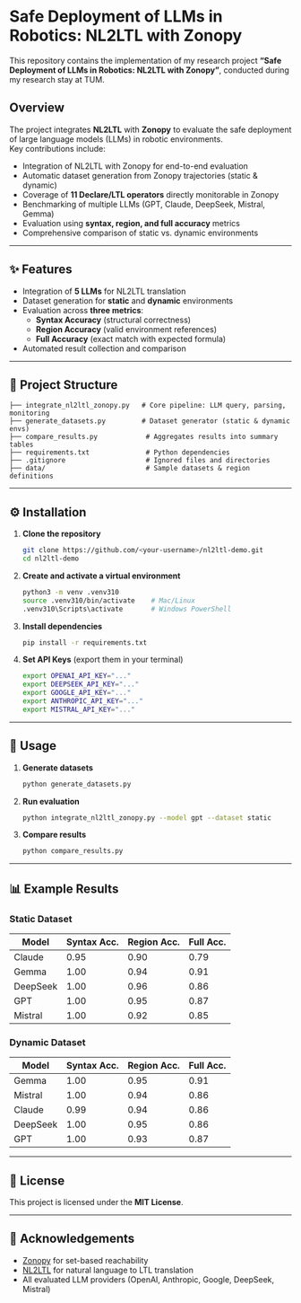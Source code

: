 # Safe Deployment of LLMs in Robotics: NL2LTL with Zonopy

This repository contains the implementation of my research project **“Safe Deployment of LLMs in Robotics: NL2LTL with Zonopy”**, conducted during my research stay at TUM.  

## Overview
The project integrates **NL2LTL** with **Zonopy** to evaluate the safe deployment of large language models (LLMs) in robotic environments.  
Key contributions include:  
- Integration of NL2LTL with Zonopy for end-to-end evaluation  
- Automatic dataset generation from Zonopy trajectories (static & dynamic)  
- Coverage of **11 Declare/LTL operators** directly monitorable in Zonopy  
- Benchmarking of multiple LLMs (GPT, Claude, DeepSeek, Mistral, Gemma)  
- Evaluation using **syntax, region, and full accuracy** metrics  
- Comprehensive comparison of static vs. dynamic environments  

---

## ✨ Features
- Integration of **5 LLMs** for NL2LTL translation
- Dataset generation for **static** and **dynamic** environments
- Evaluation across **three metrics**:
  - **Syntax Accuracy** (structural correctness)
  - **Region Accuracy** (valid environment references)
  - **Full Accuracy** (exact match with expected formula)
- Automated result collection and comparison

---

## 📂 Project Structure
```plaintext
├── integrate_nl2ltl_zonopy.py   # Core pipeline: LLM query, parsing, monitoring
├── generate_datasets.py         # Dataset generator (static & dynamic envs)
├── compare_results.py            # Aggregates results into summary tables
├── requirements.txt              # Python dependencies
├── .gitignore                    # Ignored files and directories
├── data/                         # Sample datasets & region definitions
```

---

## ⚙️ Installation

1. **Clone the repository**
   ```bash
   git clone https://github.com/<your-username>/nl2ltl-demo.git
   cd nl2ltl-demo
   ```

2. **Create and activate a virtual environment**
   ```bash
   python3 -m venv .venv310
   source .venv310/bin/activate    # Mac/Linux
   .venv310\Scripts\activate       # Windows PowerShell
   ```

3. **Install dependencies**
   ```bash
   pip install -r requirements.txt
   ```

4. **Set API Keys** (export them in your terminal)
   ```bash
   export OPENAI_API_KEY="..."
   export DEEPSEEK_API_KEY="..."
   export GOOGLE_API_KEY="..."
   export ANTHROPIC_API_KEY="..."
   export MISTRAL_API_KEY="..."
   ```

---

## 🚀 Usage

1. **Generate datasets**
   ```bash
   python generate_datasets.py
   ```

2. **Run evaluation**
   ```bash
   python integrate_nl2ltl_zonopy.py --model gpt --dataset static
   ```

3. **Compare results**
   ```bash
   python compare_results.py
   ```

---

## 📊 Example Results


### Static Dataset
| Model    | Syntax Acc. | Region Acc. | Full Acc. |
|----------|-------------|-------------|-----------|
| Claude   | 0.95        | 0.90        | 0.79      |
| Gemma    | 1.00        | 0.94        | 0.91      |
| DeepSeek | 1.00        | 0.96        | 0.86      |
| GPT      | 1.00        | 0.95        | 0.87      |
| Mistral  | 1.00        | 0.92        | 0.85      |

### Dynamic Dataset
| Model    | Syntax Acc. | Region Acc. | Full Acc. |
|----------|-------------|-------------|-----------|
| Gemma    | 1.00        | 0.95        | 0.91      |
| Mistral  | 1.00        | 0.94        | 0.86      |
| Claude   | 0.99        | 0.94        | 0.86      |
| DeepSeek | 1.00        | 0.95        | 0.86      |
| GPT      | 1.00        | 0.93        | 0.87      |


---

## 📜 License
This project is licensed under the **MIT License**.

---

## 🙌 Acknowledgements
- [Zonopy](https://github.com/loizoshad/zonopy) for set-based reachability
- [NL2LTL](https://github.com/IBM/nl2ltl) for natural language to LTL translation
- All evaluated LLM providers (OpenAI, Anthropic, Google, DeepSeek, Mistral)
